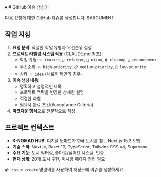 ⏺ # GitHub 이슈 생성기

다음 요청에 대한 GitHub 이슈를 생성합니다: $ARGUMENT

## 작업 지침

1. **요청 분석**: 적절한 작업 유형과 우선순위 결정
2. **프로젝트 라벨링 시스템 적용** (CLAUDE.md 참조):
    - 작업 유형: `✨ feature`, `🔧 refactor`, `🎨 ui/ux`, `🗑️ cleanup`, `🔄 enhancement`
    - 우선순위: `🔥 high-priority`, `📋 medium-priority`, `🔖 low-priority`
    - 상태: `💡 idea` (새로운 제안의 경우)
3. **이슈 생성 내용**:
    - 명확하고 설명적인 제목
    - 프로젝트 맥락을 반영한 상세한 설명
    - 적절한 라벨
    - 필요시 완료 조건(Acceptance Criteria)
4. **마크다운 형식**으로 전문적으로 작성

## 프로젝트 컨텍스트

- **K-NOMAD HUB**: 디지털 노마드가 한국 도시를 찾는 Next.js 15.3.5 앱
- **기술 스택**: Next.js, React 19, TypeScript, Tailwind CSS v4, Supabase
- **주요 기능**: 도시 필터링, 좋아요/싫어요 시스템, 인증
- **현재 상태**: 20개 도시 구현, 미사용 페이지 정리 필요

`gh issue create` 명령어를 사용하여 저장소에 이슈를 생성하세요.
